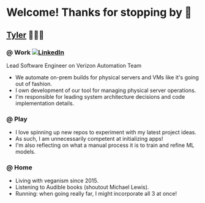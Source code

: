 # Welcome! Thanks for stopping by 👋

## [Tyler](https://atylerwolfe.com) 🏃‍♂️🌱

### @ Work [![LinkedIn](https://img.icons8.com/color/20/000000/linkedin.png)](https://www.linkedin.com/in/atylerwolfe/)

Lead Software Engineer on Verizon Automation Team
- We automate on-prem builds for physical servers and VMs like it's going out of fashion.
- I own development of our tool for managing physical server operations.
- I'm responsible for leading system architecture decisions and code implementation details.

### @ Play
- I love spinning up new repos to experiment with my latest project ideas.
- As such, I am unnecessarily competent at initializing apps!
- I'm also reflecting on what a manual process it is to train and refine ML models.

### @ Home
- Living with veganism since 2015.
- Listening to Audible books (shoutout Michael Lewis).
- Running: when going really far, I might incorporate all 3 at once!
